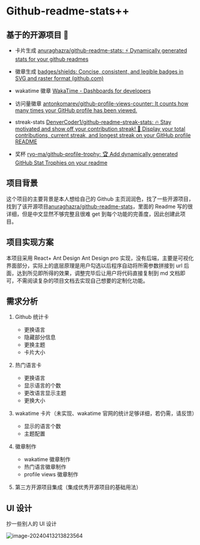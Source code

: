 # Github-readme-stats++

## 基于的开源项目 🌹

- 卡片生成 [anuraghazra/github-readme-stats: :zap: Dynamically generated stats for your github readmes](https://github.com/anuraghazra/github-readme-stats)

- 徽章生成 [badges/shields: Concise, consistent, and legible badges in SVG and raster format (github.com)](https://github.com/badges/shields)

- wakatime 徽章 [WakaTime - Dashboards for developers](https://wakatime.com/)
- 访问量徽章 [antonkomarev/github-profile-views-counter: It counts how many times your GitHub profile has been viewed.](https://github.com/antonkomarev/github-profile-views-counter)
- streak-stats [DenverCoder1/github-readme-streak-stats: 🔥 Stay motivated and show off your contribution streak! 🌟 Display your total contributions, current streak, and longest streak on your GitHub profile README](https://github.com/denvercoder1/github-readme-streak-stats)
- 奖杯 [ryo-ma/github-profile-trophy: 🏆 Add dynamically generated GitHub Stat Trophies on your readme](https://github.com/ryo-ma/github-profile-trophy)

## 项目背景

这个项目的主要背景是本人想给自己的 Github 主页润润色，找了一些开源项目，找到了该开源项目[anuraghazra/github-readme-stats](https://github.com/anuraghazra/github-readme-stats)，里面的 Readme 写的很详细，但是中文显然不够完整且很难 get 到每个功能的完善度，因此创建此项目。

## 项目实现方案

本项目采用 React+ Ant Design Ant Design pro 实现，没有后端，主要是可视化界面部分，实际上的底层原理是用户勾选以后程序自动将所需参数拼接到 url 后面，达到所见即所得的效果，调整完毕后让用户将代码直接复制到 md 文档即可，不需阅读复杂的项目文档去实现自己想要的定制化功能。

## 需求分析

1. Github 统计卡

   - 更换语言
   - 隐藏部分信息
   - 更换主题
   - 卡片大小

2. 热门语言卡

   - 更换语言
   - 显示语言的个数
   - 更改语言显示主题
   - 更换大小

3. wakatime 卡片（未实现、wakatime 官网的统计足够详细，若仍需，请反馈）

   - 显示的语言个数
   - 主题配置

4. 徽章制作

   - wakatime 徽章制作
   - 热门语言徽章制作
   - profile views 徽章制作

5. 第三方开源项目集成（集成优秀开源项目的基础用法）

## UI 设计

抄一些别人的 UI 设计

![image-20240413213823564](https://my-picture-bed1-1321100201.cos.ap-beijing.myqcloud.com/mypictures/image-20240413213823564.png)

